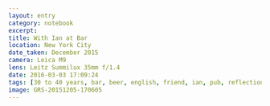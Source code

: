 ```yaml
--- 
layout: entry
category: notebook
excerpt:
title: With Ian at Bar
location: New York City
date_taken: December 2015
camera: Leica M9
lens: Leitz Summilux 35mm f/1.4
date: 2016-03-03 17:09:24
tags: [30 to 40 years, bar, beer, english, friend, ian, pub, reflection, self-portrait, sent]
image: GRS-20151205-170605
---
```


